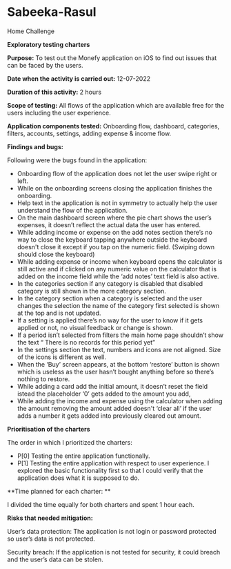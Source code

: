# Sabeeka-Rasul
Home Challenge



**Exploratory testing charters**

**Purpose:** To test out the Monefy application on iOS to find out issues that can be faced by the users. 

**Date when the activity is carried out:** 12-07-2022

**Duration of this activity:** 2 hours 

**Scope of testing:** All flows of the application which are available free for the users including the user experience. 

**Application components tested:** Onboarding flow, dashboard, categories, filters, accounts, settings, adding expense & income flow. 

**Findings and bugs:**

Following were the bugs found in the application: 

- Onboarding flow of the application does not let the user swipe right or left. 
- While on the onboarding screens closing the application finishes the onboarding. 
- Help text in the application is not in symmetry to actually help the user understand the flow of the application. 
- On the main dashboard screen where the pie chart shows the user’s expenses, it doesn’t reflect the actual data the user has entered. 
- While adding income or expense on the add notes section there’s no way to close the keyboard tapping anywhere outside the keyboard doesn't close it except if you tap on the numeric field. (Swiping down should close the keyboard)
- While adding expense or income when keyboard opens the calculator is still active and if clicked on any numeric value on the calculator that is added on the income field while the ‘add notes’ text field is also active. 
- In the categories section if any category is disabled that disabled category is still shown in the more category section. 
- In the category section when a category is selected and the user changes the selection the name of the category first selected is shown at the top and is not updated. 
- If a setting is applied there’s no way for the user to know if it gets applied or not, no visual feedback or change is shown. 
- If a period isn’t selected from filters the main home page shouldn’t show the text “ There is no records for this period yet” 
- In the settings section the text, numbers and icons are not aligned. Size of the icons is different as well. 
- When the ‘Buy’ screen appears, at the bottom ‘restore’ button is shown which is useless as  the user hasn’t bought anything before so there’s nothing to restore.
- While adding a card add the initial amount, it doesn’t reset the field istead the placeholder ‘0’ gets added to the amount you add,  
- While adding the income and expense using the calculator when adding the amount removing the amount added doesn't ‘clear all’ if the user adds a number it gets added into previously cleared out amount. 


**Prioritisation of the charters**

The order in which I prioritized the charters: 

- P[0] Testing the entire application functionally. 
- P[1] Testing the entire application with respect to user experience. 
I explored the basic functionality first so that I could verify that the application does what it is supposed to do. 



**Time planned for each charter: **

I divided the time equally for both charters and spent 1 hour each. 




**Risks that needed mitigation:** 

User’s data protection: 
The application is not login or password protected so user’s data is not protected. 

Security breach:
If the application is not tested for security, it could breach and the user’s data can be stolen.

